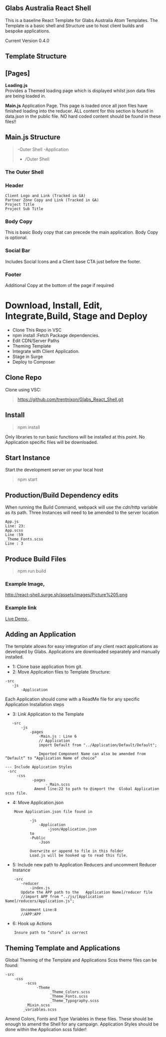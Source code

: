 ## Glabs Australia React Shell

This is a baseline React Template for Glabs Australia Atom Templates.
The Template is a basic shell and Structure use to host client builds and bespoke applications.

Current Version 0.4.0

## Template Structure

## [Pages]
**Loading.js**  
Provides a Themed loading page which is displayed whilst json data files are being loaded in.


**Main.js** 
Application Page. 
This page is loaded once all json files have finished loading into the reducer.
ALL content for this section is found in data.json in the public file. NO hard coded content should be found in these files!!

## Main.js Structure
> -Outer Shell
>       -Application
> - /Outer Shell

### The Outer Shell

### Header
```
Client Logo and Link (Tracked in GA)
Partner Zone Copy and Link (Tracked in GA)
Project Title
Project Sub Title
```

### Body Copy
This is basic Body copy that can precede the main application. Body Copy is optional.

### Social Bar
Includes Social Icons and a Client base CTA just before the footer.

### Footer
Additional Copy at the bottom of the page if required




# Download, Install, Edit, Integrate,Build, Stage and  Deploy

- Clone This Repo in VSC
- npm install :Fetch Package dependencies.
- Edit CDN/Server Paths
- Theming Template
- Integrate with Client Application.
- Stage in Surge
- Deploy to Composer

## Clone Repo

Clone using VSC:
> https://github.com/trentnixon/Glabs_React_Shell.git

## Install
> npm install

Only libraries to run basic functions will be installed at this point. No Application specific files will be downloaded.


## Start Instance

Start the development server on your local host

> npm start


## Production/Build Dependency edits

When running the Build Command, webpack will use the $cdn/$http variable as its path. Three Instances will need to be amended to the server location
```
App.js
Line: 23:
App.scss
Line :59
_Theme_Fonts.scss
Line : 3
```
## Produce Build Files
> npm run build

### Example Image,
http://react-shell.surge.sh/assets/images/Picture%205.png
### Example link
[Live Demo ](http://react-shell.surge.sh/).



## Adding an Application

The template allows for easy integration of any client react applications as developed by Glabs. Applications are downloaded separately and manually installed.
- 1: Clone base application from git.
- 2: Move Application files to Template Structure:
```
-src
   -js
       -Application
```
Each Application should come with a ReadMe file for any specific Application Installation steps

- 3: Link Application to the Template
```
   -src
       -js
           -pages
               -Main.js : Line 6
               // Application
               import Default from "../Application/Default/Default";
  
               Imported Component Name can also be amended from “Default” to “Application Name of choice”

--- Include Application Styles
 -src
     -css
            -pages
                  -_Main.scss
             Amend line:22 to path to @import the  Global Application scss file.
```
- 4: Move Application.json
```
    Move Application.json file found in
          
           -js
               -Application
                   -json/Application.json
           to
           -Public
               -Json

           Overwrite or append to file in this folder
           Load.js will be hooked up to read this file.
```

- 5: Include new path to Application Reducers and uncomment Reducer Instance

```
    -src
       -reducer
           -index.js
       Update the APP path to the   Application Name]/reducer file
       //import APP from "../js/[Application Name]/reducers/Application.js";
  
       Uncomment Line:8
       //APP:APP
```

- 6: Hook up Actions

```
    Insure path to “store” is correct
```


## Theming Template and Applications
Global Theming of the Template and Applications
Scss theme files can be found:
```
-src
    -css
         -scss
              -Theme
                    _Theme_Colors.scss
                    _Theme_Fonts.scss
                    _Theme_Typography.scss
         _Mixin.scss
        _variables.scss
```

Amend Colors, Fonts and Type Variables in these files. These should be enough to amend the Shell for any campaign.
Application Styles should be done within the Application scss folder!